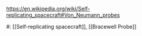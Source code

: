 https://en.wikipedia.org/wiki/Self-replicating_spacecraft#Von_Neumann_probes

#: [[Self-replicating spacecraft]], [[Bracewell Probe]] 

